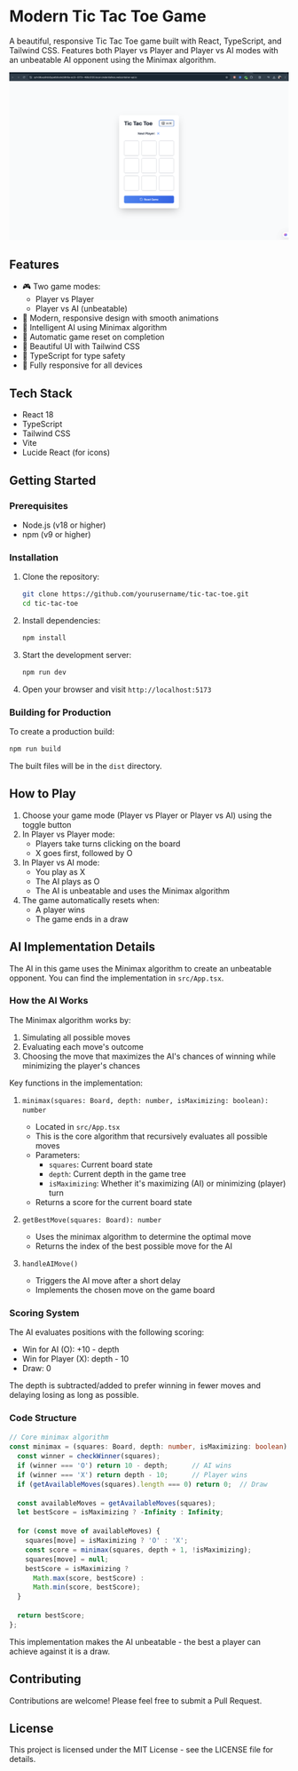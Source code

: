 # Modern Tic Tac Toe Game

A beautiful, responsive Tic Tac Toe game built with React, TypeScript, and Tailwind CSS. Features both Player vs Player and Player vs AI modes with an unbeatable AI opponent using the Minimax algorithm.

![Tic Tac Toe Preview](project-demo/project-demo-img.png)

## Features

- 🎮 Two game modes:
  - Player vs Player
  - Player vs AI (unbeatable)
- 🎨 Modern, responsive design with smooth animations
- 🤖 Intelligent AI using Minimax algorithm
- 🔄 Automatic game reset on completion
- 💅 Beautiful UI with Tailwind CSS
- 🎯 TypeScript for type safety
- 📱 Fully responsive for all devices

## Tech Stack

- React 18
- TypeScript
- Tailwind CSS
- Vite
- Lucide React (for icons)

## Getting Started

### Prerequisites

- Node.js (v18 or higher)
- npm (v9 or higher)

### Installation

1. Clone the repository:
   ```bash
   git clone https://github.com/yourusername/tic-tac-toe.git
   cd tic-tac-toe
   ```

2. Install dependencies:
   ```bash
   npm install
   ```

3. Start the development server:
   ```bash
   npm run dev
   ```

4. Open your browser and visit `http://localhost:5173`

### Building for Production

To create a production build:

```bash
npm run build
```

The built files will be in the `dist` directory.

## How to Play

1. Choose your game mode (Player vs Player or Player vs AI) using the toggle button
2. In Player vs Player mode:
   - Players take turns clicking on the board
   - X goes first, followed by O
3. In Player vs AI mode:
   - You play as X
   - The AI plays as O
   - The AI is unbeatable and uses the Minimax algorithm
4. The game automatically resets when:
   - A player wins
   - The game ends in a draw

## AI Implementation Details

The AI in this game uses the Minimax algorithm to create an unbeatable opponent. You can find the implementation in `src/App.tsx`.

### How the AI Works

The Minimax algorithm works by:
1. Simulating all possible moves
2. Evaluating each move's outcome
3. Choosing the move that maximizes the AI's chances of winning while minimizing the player's chances

Key functions in the implementation:

1. `minimax(squares: Board, depth: number, isMaximizing: boolean): number`
   - Located in `src/App.tsx`
   - This is the core algorithm that recursively evaluates all possible moves
   - Parameters:
     - `squares`: Current board state
     - `depth`: Current depth in the game tree
     - `isMaximizing`: Whether it's maximizing (AI) or minimizing (player) turn
   - Returns a score for the current board state

2. `getBestMove(squares: Board): number`
   - Uses the minimax algorithm to determine the optimal move
   - Returns the index of the best possible move for the AI

3. `handleAIMove()`
   - Triggers the AI move after a short delay
   - Implements the chosen move on the game board

### Scoring System

The AI evaluates positions with the following scoring:
- Win for AI (O): +10 - depth
- Win for Player (X): depth - 10
- Draw: 0

The depth is subtracted/added to prefer winning in fewer moves and delaying losing as long as possible.

### Code Structure

```typescript
// Core minimax algorithm
const minimax = (squares: Board, depth: number, isMaximizing: boolean): number => {
  const winner = checkWinner(squares);
  if (winner === 'O') return 10 - depth;      // AI wins
  if (winner === 'X') return depth - 10;      // Player wins
  if (getAvailableMoves(squares).length === 0) return 0;  // Draw

  const availableMoves = getAvailableMoves(squares);
  let bestScore = isMaximizing ? -Infinity : Infinity;

  for (const move of availableMoves) {
    squares[move] = isMaximizing ? 'O' : 'X';
    const score = minimax(squares, depth + 1, !isMaximizing);
    squares[move] = null;
    bestScore = isMaximizing ? 
      Math.max(score, bestScore) : 
      Math.min(score, bestScore);
  }

  return bestScore;
};

```

This implementation makes the AI unbeatable - the best a player can achieve against it is a draw.

## Contributing

Contributions are welcome! Please feel free to submit a Pull Request.

## License

This project is licensed under the MIT License - see the LICENSE file for details.